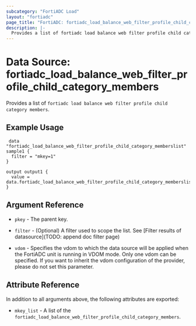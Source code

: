 ```yaml
---
subcategory: "FortiADC Load"
layout: "fortiadc"
page_title: "FortiADC: fortiadc_load_balance_web_filter_profile_child_category_members"
description: |-
  Provides a list of fortiadc load balance web filter profile child category members
---
```


# Data Source: fortiadc_load_balance_web_filter_profile_child_category_members
Provides a list of `fortiadc load balance web filter profile child category members`.

## Example Usage

```hcl
 data "fortiadc_load_balance_web_filter_profile_child_category_memberslist" sample1 {
  filter = "mkey=1"
}

output output1 {
  value = data.fortiadc_load_balance_web_filter_profile_child_category_memberslist.sample1.mkey_list
}
```

## Argument Reference

* `pkey` - The parent key.
* `filter` - (Optional) A filter used to scope the list. See [Filter results of datasource](TODO: append doc filter page)

* `vdom` - Specifies the vdom to which the data source will be applied when the FortiADC unit is running in VDOM mode. Only one vdom can be specified. If you want to inherit the vdom configuration of the provider, please do not set this parameter.

## Attribute Reference

In addition to all arguments above, the following attributes are exported:

* `mkey_list` -  A list of the `fortiadc_load_balance_web_filter_profile_child_category_members`.
